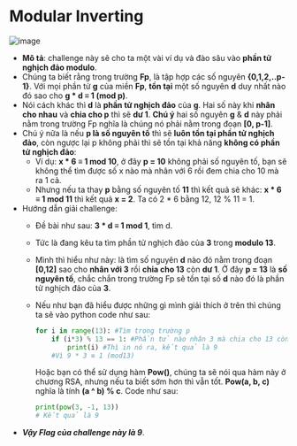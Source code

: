 # Modular Inverting
![image](https://github.com/MrBanhMi/CRYPTOHACK/assets/155632468/161efcf7-d85f-4b29-a59b-6f2692dc130a)

- **Mô tả**: challenge này sẽ cho ta một vài ví dụ và đào sâu vào **phần tử nghịch đảo modulo**.
- Chúng ta biết rằng trong trường **Fp**, là tập hợp các số nguyên **{0,1,2,..p-1}**. Với mọi phần tử **g** của miền **Fp**, **tồn tại** một số nguyên **d** duy nhất nào đó sao cho **g * d ≡ 1 (mod p)**. 
- Nói cách khác thì **d** là **phần tử nghịch đảo** của **g**. Hai số này khi **nhân cho nhau** và **chia cho p** thì sẽ **dư 1**. **Chú ý** hai số nguyên **g** & **d** này phải nằm trong trường Fp nghĩa là chúng nó phải nằm trong đoạn **[0, p-1]**.
- Chú ý nữa là nếu **p là số nguyên tố** thì sẽ **luôn tồn tại phần tử nghịch đảo**, còn ngược lại p không phải thì sẽ tồn tại khả năng **không có phần tử nghịch đảo**:
  - Ví dụ: **x * 6 ≡ 1 mod 10**, ở đây **p = 10** không phải số nguyên tố, bạn sẽ không thể tìm được số x nào mà nhân với 6 rồi đem chia cho 10 mà ra 1 cả.
  - Nhưng nếu ta thay **p** bằng số nguyên tố **11** thì kết quả sẽ khác: **x * 6 ≡ 1 mod 11** thì kết quả **x = 2**. Ta có 2 * 6 bằng 12, 12 % 11 = 1.
- Hướng dẫn giải challenge:
  - Đề bài như sau: **3 * d ≡ 1 mod 1**, tìm d.
  - Tức là đang kêu ta tìm phần tử nghịch đảo của **3** trong **modulo 13**.
  - Mình thì hiểu như này: là tìm số nguyên **d** nào đó nằm trong đoạn **[0,12]** sao cho **nhân với 3** rồi **chia cho 13** còn **dư 1**. Ở đây **p = 13** là **số nguyên tố**, chắc chắn trong trường Fp sẽ tồn tại số **d** nào đó là phần tử nghịch đảo của **3**.
  - Nếu như bạn đã hiểu được những gì mình giải thích ở trên thì chúng ta sẽ vào python code như sau:
    ```python
    for i in range(13): #Tìm trong trường p
        if (i*3) % 13 == 1: #Phần tử nào nhân 3 mà chia cho 13 còn dư 1
            print(i) #Thì in nó ra, kết quả là 9
        #Vì 9 * 3 ≡ 1 (mod13)
    ```
    Hoặc bạn có thể sử dụng hàm **Pow()**, chúng ta sẽ nói qua hàm này ở chương RSA, nhưng nếu ta biết sớm hơn thì vẫn tốt. **Pow(a, b, c)** nghĩa là tính **(a ^ b) % c**. Code như sau:

    ```python
    print(pow(3, -1, 13))
    # Kết quả là 9
    ```
- **_Vậy Flag của challenge này là 9_**.
